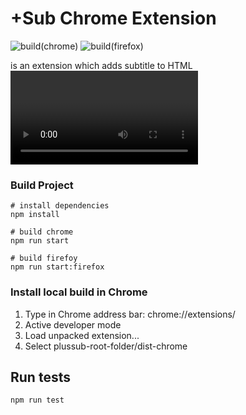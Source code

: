 # +Sub Chrome Extension
![build(chrome)](https://github.com/plussub/plussub/workflows/build%20and%20deploy(chrome)/badge.svg)
![build(firefox)](https://github.com/plussub/plussub/workflows/build%20and%20deploy(firefox)/badge.svg)

is an extension which adds subtitle to HTML <video> tags via file or subtitle search powered by tmbd & opensubtitles.org.

### Build Project

```
# install dependencies
npm install

# build chrome
npm run start

# build firefoy
npm run start:firefox
```


### Install local build in Chrome 
1) Type in Chrome address bar: chrome://extensions/
2) Active developer mode
3) Load unpacked extension...
4) Select plussub-root-folder/dist-chrome

## Run tests
```
npm run test
```
